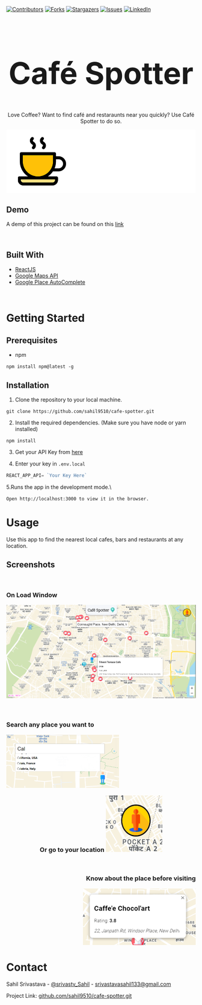 [![Contributors][contributors-shield]][contributors-url]
[![Forks][forks-shield]][forks-url]
[![Stargazers][stars-shield]][stars-url]
[![Issues][issues-shield]][issues-url]
[![LinkedIn][linkedin-shield]][linkedin-url]

<div align="center">
<h1 style="font-size: 5rem">Café Spotter</h1>

Love Coffee? Want to find café and restaraunts near you quickly? Use Café Spotter to do so.

<img src="./public/readme/cafeLogo.png">
</div>

## Demo

A demp of this project can be found on this [link](https://cafe-spotter.vercel.app/)

<br/>

## Built With
- [ReactJS](https://reactjs.org/)
- [Google Maps API](https://developers.google.com/maps)
- [Google Place AutoComplete](https://developers.google.com/maps/documentation/places/web-service/autocomplete)

<br/>

# Getting Started

## Prerequisites

- npm
```
npm install npm@latest -g
```

## Installation

1. Clone the repository to your local machine.

```
git clone https://github.com/sahil9510/cafe-spotter.git
```

2. Install the required dependencies. (Make sure you have node or yarn installed)

```
npm install
```

3. Get your API Key from [here](https://developers.google.com/maps)

4. Enter your key in `.env.local`

```js
REACT_APP_API= `Your Key Here`
```

5.Runs the app in the development mode.\
```
Open http://localhost:3000 to view it in the browser.
```

# Usage

Use this app to find the nearest local cafes, bars and restaurants at any location.

## Screenshots

<br/>

### On Load Window
<img src="./public/readme/Capture.PNG"/>
<br/>
<br/>
<br/>
<div style="text-align: left;">
<h3 style="display:inline-block">Search any place you want to</h3>

<img  width="300px" src="./public/readme/Capture1.PNG"/>

</div>

<br/>
<div style="text-align: center;">
<h3 style="display:inline-block">Or go to your location</h3>

<img  width="150px" height="150px" src="./public/readme/Capture2.PNG"/>

</div>

<br/>
<div style="text-align: right;">
<h3 style="display:inline-block">Know about the place before visiting</h3>

<img  width="300px" height="150px" src="./public/readme/Capture3.PNG"/>

</div>


# Contact
Sahil Srivastava - [@srivastv_Sahil](https://twitter.com/srivastv_Sahil) - [srivastavasahil133@gmail.com](mailto:srivastavasahil133@gmail.com)

Project Link: [github.com/sahil9510/cafe-spotter.git](https://github.com/sahil9510/cafe-spotter.git)


[contributors-shield]: https://img.shields.io/github/contributors/sahil9510/cafe-spotter.svg?style=for-the-badge
[contributors-url]: https://github.com/sahil9510/cafe-spotter/graphs/contributors
[forks-shield]: https://img.shields.io/github/forks/sahil9510/cafe-spotter.svg?style=for-the-badge
[forks-url]: https://github.com/sahil9510/cafe-spotter/network/members
[stars-shield]: https://img.shields.io/github/stars/sahil9510/cafe-spotter.svg?style=for-the-badge
[stars-url]: https://github.com/sahil9510/cafe-spotter/stargazers
[issues-shield]: https://img.shields.io/github/issues/sahil9510/cafe-spotter.svg?style=for-the-badge
[issues-url]: https://github.com/sahil9510/cafe-spotter/issues
[linkedin-shield]: https://img.shields.io/badge/-LinkedIn-black.svg?style=for-the-badge&logo=linkedin&colorB=555
[linkedin-url]: https://www.linkedin.com/in/sahil-srivastava-1a0564138/